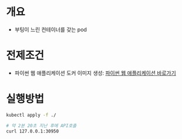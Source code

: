# 개요
* 부팅이 느린 컨테이너를 갖는 pod

# 전제조건
* 파이썬 웹 애플리케이션 도커 이미지 생성: [파이썬 웹 애플리케이션 바로가기](../python_app/)

# 실행방법
```bash
kubectl apply -f ./

# 약 2분 20초 지난 후에 API호출
curl 127.0.0.1:30950
```
